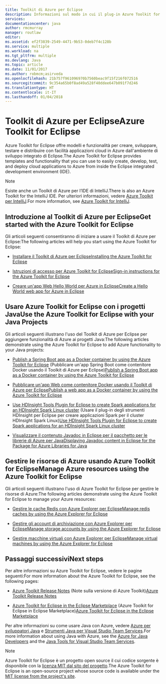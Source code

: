 ```yaml
---
title: Toolkit di Azure per Eclipse
description: Informazioni sul modo in cui il plug-in Azure Toolkit for Eclipse semplifica la creazione e la distribuzione di applicazioni cloud in Azure.
services: 
documentationcenter: java
author: rmcmurray
manager: routlaw
editor: 
ms.assetid: ef2f3839-2549-4471-9b53-0deb7f4c128b
ms.service: multiple
ms.workload: na
ms.tgt_pltfrm: multiple
ms.devlang: Java
ms.topic: article
ms.date: 11/01/2017
ms.author: robmcm;asirveda
ms.openlocfilehash: 21b757f961096970b7560beac9f15f216f072516
ms.sourcegitcommit: 9c354a65b0f8ad49a528f40ddee647b091f7d246
ms.translationtype: HT
ms.contentlocale: it-IT
ms.lasthandoff: 01/04/2018
---
```

# <a name="azure-toolkit-for-eclipse"></a><span data-ttu-id="f06d3-103">Toolkit di Azure per Eclipse</span><span class="sxs-lookup"><span data-stu-id="f06d3-103">Azure Toolkit for Eclipse</span></span>

<span data-ttu-id="f06d3-104">Azure Toolkit for Eclipse offre modelli e funzionalità per creare, sviluppare, testare e distribuire con facilità applicazioni cloud in Azure dall'ambiente di sviluppo integrato di Eclipse.</span><span class="sxs-lookup"><span data-stu-id="f06d3-104">The Azure Toolkit for Eclipse provides templates and functionality that you can use to easily create, develop, test, and deploy cloud  applications to Azure from inside the Eclipse integrated development environment (IDE).</span></span>

> [!NOTE]
> 
> <span data-ttu-id="f06d3-105">Esiste anche un Toolkit di Azure per l’IDE di IntelliJ.</span><span class="sxs-lookup"><span data-stu-id="f06d3-105">There is also an Azure Toolkit for the IntelliJ IDE.</span></span> <span data-ttu-id="f06d3-106">Per ulteriori informazioni, vedere [Azure Toolkit per IntelliJ](../intellij/azure-toolkit-for-intellij.md).</span><span class="sxs-lookup"><span data-stu-id="f06d3-106">For more information, see [Azure Toolkit for IntelliJ](../intellij/azure-toolkit-for-intellij.md).</span></span>
> 

## <a name="get-started-with-the-azure-toolkit-for-eclipse"></a><span data-ttu-id="f06d3-107">Introduzione al Toolkit di Azure per Eclipse</span><span class="sxs-lookup"><span data-stu-id="f06d3-107">Get started with the Azure Toolkit for Eclipse</span></span>
<span data-ttu-id="f06d3-108">Gli articoli seguenti consentiranno di iniziare a usare il Toolkit di Azure per Eclipse:</span><span class="sxs-lookup"><span data-stu-id="f06d3-108">The following articles will help you start using the Azure Toolkit for Eclipse:</span></span>

* [<span data-ttu-id="f06d3-109">Installare il Toolkit di Azure per Eclipse</span><span class="sxs-lookup"><span data-stu-id="f06d3-109">Installing the Azure Toolkit for Eclipse</span></span>](azure-toolkit-for-eclipse-installation.md)

* [<span data-ttu-id="f06d3-110">Istruzioni di accesso per Azure Toolkit for Eclipse</span><span class="sxs-lookup"><span data-stu-id="f06d3-110">Sign-in instructions for the Azure Toolkit for Eclipse</span></span>](azure-toolkit-for-eclipse-sign-in-instructions.md)

* [<span data-ttu-id="f06d3-111">Creare un'app Web Hello World per Azure in Eclipse</span><span class="sxs-lookup"><span data-stu-id="f06d3-111">Create a Hello World web app for Azure in Eclipse</span></span>](azure-toolkit-for-eclipse-create-hello-world-web-app.md)

## <a name="use-the-azure-toolkit-for-eclipse-with-your-java-projects"></a><span data-ttu-id="f06d3-112">Usare Azure Toolkit for Eclipse con i progetti Java</span><span class="sxs-lookup"><span data-stu-id="f06d3-112">Use the Azure Toolkit for Eclipse with your Java Projects</span></span>
<span data-ttu-id="f06d3-113">Gli articoli seguenti illustrano l'uso del Toolkit di Azure per Eclipse per aggiungere funzionalità di Azure ai progetti Java:</span><span class="sxs-lookup"><span data-stu-id="f06d3-113">The following articles demonstrate using the Azure Toolkit for Eclipse to add Azure functionality to your Java projects:</span></span>

* <span data-ttu-id="f06d3-114">[Publish a Spring Boot app as a Docker container by using the Azure Toolkit for Eclipse](azure-toolkit-for-eclipse-publish-spring-boot-docker-app.md) (Pubblicare un'app Spring Boot come contenitore Docker usando il Toolkit di Azure per Eclipse)</span><span class="sxs-lookup"><span data-stu-id="f06d3-114">[Publish a Spring Boot app as a Docker container by using the Azure Toolkit for Eclipse](azure-toolkit-for-eclipse-publish-spring-boot-docker-app.md)</span></span>

* [<span data-ttu-id="f06d3-115">Pubblicare un'app Web come contenitore Docker usando il Toolkit di Azure per Eclipse</span><span class="sxs-lookup"><span data-stu-id="f06d3-115">Publish a web app as a Docker container by using the Azure Toolkit for Eclipse</span></span>](azure-toolkit-for-eclipse-publish-as-docker-container.md)

* <span data-ttu-id="f06d3-116">[Use HDInsight Tools Plugin for Eclipse to create Spark applications for an HDInsight Spark Linux cluster](/azure/hdinsight/hdinsight-apache-spark-eclipse-tool-plugin) (Usare il plug-in degli strumenti HDInsight per Eclipse per creare applicazioni Spark per il cluster HDInsight Spark Linux)</span><span class="sxs-lookup"><span data-stu-id="f06d3-116">[Use HDInsight Tools Plugin for Eclipse to create Spark applications for an HDInsight Spark Linux cluster](/azure/hdinsight/hdinsight-apache-spark-eclipse-tool-plugin)</span></span>

* [<span data-ttu-id="f06d3-117">Visualizzare il contenuto Javadoc in Eclipse per il pacchetto per le librerie di Azure per Java</span><span class="sxs-lookup"><span data-stu-id="f06d3-117">Displaying Javadoc content in Eclipse for the Package for Azure Libraries for Java</span></span>](azure-toolkit-for-eclipse-displaying-javadoc-content-for-azure-libraries.md)

## <a name="manage-azure-resources-using-the-azure-toolkit-for-eclipse"></a><span data-ttu-id="f06d3-118">Gestire le risorse di Azure usando Azure Toolkit for Eclipse</span><span class="sxs-lookup"><span data-stu-id="f06d3-118">Manage Azure resources using the Azure Toolkit for Eclipse</span></span>
<span data-ttu-id="f06d3-119">Gli articoli seguenti illustrano l'uso di Azure Toolkit for Eclipse per gestire le risorse di Azure:</span><span class="sxs-lookup"><span data-stu-id="f06d3-119">The following articles demonstrate using the Azure Toolkit for Eclipse to manage your Azure resources:</span></span>

* [<span data-ttu-id="f06d3-120">Gestire le cache Redis con Azure Explorer per Eclipse</span><span class="sxs-lookup"><span data-stu-id="f06d3-120">Manage redis caches by using the Azure Explorer for Eclipse</span></span>](azure-toolkit-for-eclipse-managing-redis-caches-using-azure-explorer.md)

* [<span data-ttu-id="f06d3-121">Gestire gli account di archiviazione con Azure Explorer per Eclipse</span><span class="sxs-lookup"><span data-stu-id="f06d3-121">Manage storage accounts by using the Azure Explorer for Eclipse</span></span>](azure-toolkit-for-eclipse-managing-storage-accounts-using-azure-explorer.md)

* [<span data-ttu-id="f06d3-122">Gestire macchine virtuali con Azure Explorer per Eclipse</span><span class="sxs-lookup"><span data-stu-id="f06d3-122">Manage virtual machines by using the Azure Explorer for Eclipse</span></span>](azure-toolkit-for-eclipse-managing-virtual-machines-using-azure-explorer.md)

## <a name="next-steps"></a><span data-ttu-id="f06d3-123">Passaggi successivi</span><span class="sxs-lookup"><span data-stu-id="f06d3-123">Next steps</span></span>

<span data-ttu-id="f06d3-124">Per altre informazioni su Azure Toolkit for Eclipse, vedere le pagine seguenti:</span><span class="sxs-lookup"><span data-stu-id="f06d3-124">For more information about the Azure Toolkit for Eclipse, see the following pages:</span></span>

* <span data-ttu-id="f06d3-125">[Azure Toolkit Release Notes](https://github.com/Microsoft/azure-tools-for-java/releases) (Note sulla versione di Azure Toolkit)</span><span class="sxs-lookup"><span data-stu-id="f06d3-125">[Azure Toolkit Release Notes](https://github.com/Microsoft/azure-tools-for-java/releases)</span></span>

* <span data-ttu-id="f06d3-126">[Azure Toolkit for Eclipse in the Eclipse Marketplace](http://marketplace.eclipse.org/content/azure-toolkit-eclipse) (Azure Toolkit for Eclipse in Eclipse Marketplace)</span><span class="sxs-lookup"><span data-stu-id="f06d3-126">[Azure Toolkit for Eclipse in the Eclipse Marketplace](http://marketplace.eclipse.org/content/azure-toolkit-eclipse)</span></span>

<span data-ttu-id="f06d3-127">Per altre informazioni su come usare Java con Azure, vedere [Azure per sviluppatori Java](https://docs.microsoft.com/java/azure/) e [Strumenti Java per Visual Studio Team Services](https://java.visualstudio.com/).</span><span class="sxs-lookup"><span data-stu-id="f06d3-127">For more information about using Java with Azure, see the [Azure for Java Developers](https://docs.microsoft.com/java/azure/) and the [Java Tools for Visual Studio Team Services](https://java.visualstudio.com/).</span></span>

<!-- [!INCLUDE [azure-toolkit-for-eclipse-additional-resources](../includes/azure-toolkit-for-eclipse-additional-resources.md)] -->

> [!NOTE]
> 
> <span data-ttu-id="f06d3-128">Azure Toolkit for Eclipse è un progetto open source il cui codice sorgente è disponibile con la [licenza MIT dal sito del progetto](https://github.com/microsoft/azure-tools-for-java).</span><span class="sxs-lookup"><span data-stu-id="f06d3-128">The Azure Toolkit for Eclipse is an open-source project whose source code is available under the [MIT license from the project's site](https://github.com/microsoft/azure-tools-for-java).</span></span>
> 

<!-- URL List -->

[Azure for Java Developers]: https://docs.microsoft.com/java/azure
[Java Tools for Visual Studio Team Services]: https://java.visualstudio.com/

<!-- Temporarily Deprecated URLs -->

<!-- [Deploying large deployments](azure-toolkit-for-eclipse-deploying-large-deployments.md) -->
<!-- [How to Maintain Session Data with Session Affinity]: http://go.microsoft.com/fwlink/?LinkID=699539 -->
<!-- [How to Use Co-located Caching]: http://go.microsoft.com/fwlink/?LinkID=699542 -->
<!-- [How to Use Dedicated Caching]: http://go.microsoft.com/fwlink/?LinkID=699543 -->
<!-- [How to Use JMS with AMQP 1.0 in Azure with Eclipse]: http://go.microsoft.com/fwlink/?LinkID=699544 -->
<!-- [How to Use SSL Offloading]: http://go.microsoft.com/fwlink/?LinkID=699545 -->
<!-- [SSL Offloading]: http://go.microsoft.com/fwlink/?LinkID=699549 -->
<!-- [Using the Azure Service Runtime Library in JSP]: http://go.microsoft.com/fwlink/?LinkID=699551 -->
<!-- [How to Authenticate Web Users with Azure Access Control Service Using Eclipse]: /azure/active-directory/active-directory-java-authenticate-users-access-control-eclipse.md -->
<!-- [Debug a Java Web App on Azure in Eclipse]: /azure/app-service-web/app-service-web-debug-java-web-app-in-eclipse.md -->
<!-- [Debugging Azure Applications in Eclipse]: azure-toolkit-for-eclipse-debugging-azure-applications.md -->

<!-- Legacy MSDN URL = https://msdn.microsoft.com/library/azure/hh694271.aspx -->
